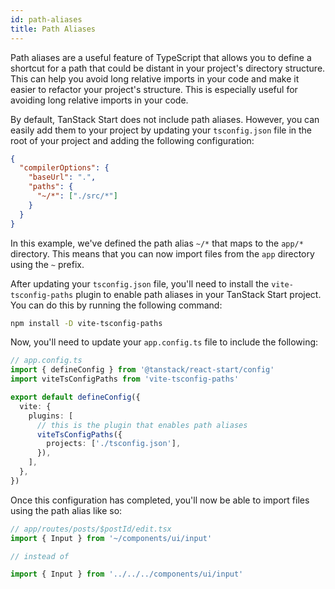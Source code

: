 ```yaml
---
id: path-aliases
title: Path Aliases
---
```


Path aliases are a useful feature of TypeScript that allows you to define a shortcut for a path that could be distant in your project's directory structure. This can help you avoid long relative imports in your code and make it easier to refactor your project's structure. This is especially useful for avoiding long relative imports in your code.

By default, TanStack Start does not include path aliases. However, you can easily add them to your project by updating your `tsconfig.json` file in the root of your project and adding the following configuration:

```json
{
  "compilerOptions": {
    "baseUrl": ".",
    "paths": {
      "~/*": ["./src/*"]
    }
  }
}
```

In this example, we've defined the path alias `~/*` that maps to the `app/*` directory. This means that you can now import files from the `app` directory using the `~` prefix.

After updating your `tsconfig.json` file, you'll need to install the `vite-tsconfig-paths` plugin to enable path aliases in your TanStack Start project. You can do this by running the following command:

```sh
npm install -D vite-tsconfig-paths
```

Now, you'll need to update your `app.config.ts` file to include the following:

```ts
// app.config.ts
import { defineConfig } from '@tanstack/react-start/config'
import viteTsConfigPaths from 'vite-tsconfig-paths'

export default defineConfig({
  vite: {
    plugins: [
      // this is the plugin that enables path aliases
      viteTsConfigPaths({
        projects: ['./tsconfig.json'],
      }),
    ],
  },
})
```

Once this configuration has completed, you'll now be able to import files using the path alias like so:

```ts
// app/routes/posts/$postId/edit.tsx
import { Input } from '~/components/ui/input'

// instead of

import { Input } from '../../../components/ui/input'
```
